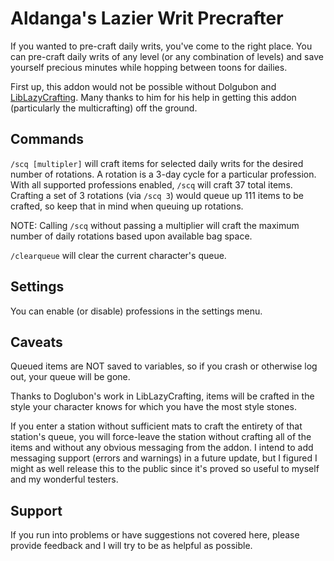 # Aldanga's Lazier Writ Precrafter

If you wanted to pre-craft daily writs, you've come to the right place. You can pre-craft daily writs of any level (or any combination of levels) and save yourself precious minutes while hopping between toons for dailies.

First up, this addon would not be possible without Dolgubon and [LibLazyCrafting](https://www.esoui.com/downloads/info1594-LibLazyCrafting.html). Many thanks to him for his help in getting this addon (particularly the multicrafting) off the ground.

## Commands

`/scq [multipler]` will craft items for selected daily writs for the desired number of rotations. A rotation is a 3-day cycle for a particular profession. With all supported professions enabled, `/scq` will craft 37 total items. Crafting a set of 3 rotations (via `/scq 3`) would queue up 111 items to be crafted, so keep that in mind when queuing up rotations.

NOTE: Calling `/scq` without passing a multiplier will craft the maximum number of daily rotations based upon available bag space.

`/clearqueue` will clear the current character's queue.

## Settings

You can enable (or disable) professions in the settings menu.

## Caveats

Queued items are NOT saved to variables, so if you crash or otherwise log out, your queue will be gone.

Thanks to Doglubon's work in LibLazyCrafting, items will be crafted in the style your character knows for which you have the most style stones.

If you enter a station without sufficient mats to craft the entirety of that station's queue, you will force-leave the station without crafting all of the items and without any obvious messaging from the addon. I intend to add messaging support (errors and warnings) in a future update, but I figured I might as well release this to the public since it's proved so useful to myself and my wonderful testers.

## Support

If you run into problems or have suggestions not covered here, please provide feedback and I will try to be as helpful as possible.
